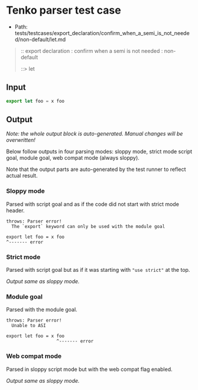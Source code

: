 # Tenko parser test case

- Path: tests/testcases/export_declaration/confirm_when_a_semi_is_not_needed/non-default/let.md

> :: export declaration : confirm when a semi is not needed : non-default
>
> ::> let

## Input

`````js
export let foo = x foo
`````

## Output

_Note: the whole output block is auto-generated. Manual changes will be overwritten!_

Below follow outputs in four parsing modes: sloppy mode, strict mode script goal, module goal, web compat mode (always sloppy).

Note that the output parts are auto-generated by the test runner to reflect actual result.

### Sloppy mode

Parsed with script goal and as if the code did not start with strict mode header.

`````
throws: Parser error!
  The `export` keyword can only be used with the module goal

export let foo = x foo
^------- error
`````

### Strict mode

Parsed with script goal but as if it was starting with `"use strict"` at the top.

_Output same as sloppy mode._

### Module goal

Parsed with the module goal.

`````
throws: Parser error!
  Unable to ASI

export let foo = x foo
                   ^------- error
`````


### Web compat mode

Parsed in sloppy script mode but with the web compat flag enabled.

_Output same as sloppy mode._

